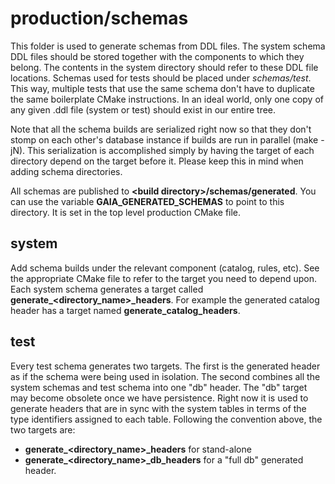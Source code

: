 # production/schemas
This folder is used to generate schemas from DDL files. The system schema DDL files should be stored together with the components to which they belong. The contents in the system directory should refer to these DDL file locations. Schemas used for tests should be placed under _schemas/test_.  This way, multiple tests that use the same schema don't have to duplicate the same boilerplate CMake instructions. In an ideal world, only one copy of any given .ddl file (system or test) should exist in our entire tree.

Note that all the schema builds are serialized right now so that they don't stomp on each other's database instance if builds are run in parallel (make -jN). This serialization is accomplished simply by having the target of each directory depend on the target before it. Please keep this in mind when adding schema directories.

All schemas are published to **\<build directory\>/schemas/generated**. You can use the variable **GAIA_GENERATED_SCHEMAS** to point to this directory. It is set in the top level production CMake file.

## system
Add schema builds under the relevant component (catalog, rules, etc). See the appropriate CMake file to refer to the target you need to depend upon. Each system schema generates a target called **generate\_\<directory\_name\>\_headers**. For example the generated catalog header has a target named **generate\_catalog\_headers**.

## test
Every test schema generates two targets. The first is the generated header as if the schema were being used in isolation. The second combines all the system schemas and test schema into one "db" header.  The "db" target may become obsolete once we have persistence. Right now it is used to generate headers that are in sync with the system tables in terms of the type identifiers assigned to each table.  Following the convention above, the two targets are:
* **generate\_<directory_name\>\_headers** for stand-alone
* **generate\_<directory_name\>\_db\_headers** for a "full db" generated header.

